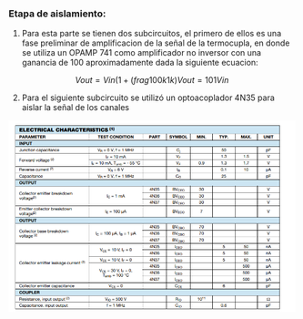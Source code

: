 ### Etapa de aislamiento:

1) Para esta parte se tienen dos subcircuitos, el primero de ellos es una fase preliminar de amplificacion de la señal de la termocupla, en donde se utiliza un OPAMP 741 como amplificador no inversor con una ganancia de 100 aproximadamente dada la siguiente ecuacion:

$$ Vout = Vin(1+(frag{100k}{1k})
   Vout = 101Vin $$

2) Para el siguiente subcircuito se utilizó un optoacoplador 4N35 para aislar la señal de los canales 

![Datasheet](img6.png)
